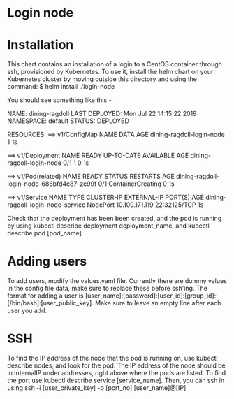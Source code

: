# Login node 
# Installation
This chart contains an installation of a login to a CentOS container through ssh, provisioned by Kubernetes. 
To use it, install the helm chart on your Kubernetes cluster by moving outside this directory and using the command:
$ helm install ./login-node

You should see something like this - 

NAME:   dining-ragdoll
LAST DEPLOYED: Mon Jul 22 14:15:22 2019
NAMESPACE: default
STATUS: DEPLOYED

RESOURCES:
==> v1/ConfigMap
NAME                       DATA  AGE
dining-ragdoll-login-node  1     1s

==> v1/Deployment
NAME                       READY  UP-TO-DATE  AVAILABLE  AGE
dining-ragdoll-login-node  0/1    1           0          1s

==> v1/Pod(related)
NAME                                        READY  STATUS             RESTARTS  AGE
dining-ragdoll-login-node-686bfd4c87-zc99f  0/1    ContainerCreating  0         1s

==> v1/Service
NAME                               TYPE      CLUSTER-IP      EXTERNAL-IP  PORT(S)       AGE
dining-ragdoll-login-node-service  NodePort  10.109.171.119  <none>       22:32125/TCP  1s

Check that the deployment has been been created, and the pod is running by using kubectl describe deployment deployment_name,
and kubectl describe pod [pod_name]. 

# Adding users 
To add users, modify the values.yaml file. Currently there are dummy values in the config file data, make sure to replace these before ssh'ing. 
The format for adding a user is [user_name]:[password]:[user_id]:[group_id]::[/bin/bash]:[user_public_key]. Make sure to leave an empty line 
after each user you add. 

# SSH
To find the IP address of the node that the pod is running on, use kubectl describe nodes, and look for the pod.
The IP address of the node should be in InternalIP under addresses, right above where the pods are listed. To 
find the port use kubectl describe service [service_name]. Then, you can ssh in using 
ssh -i [user_private_key] -p [port_no] [user_name]@[IP]
